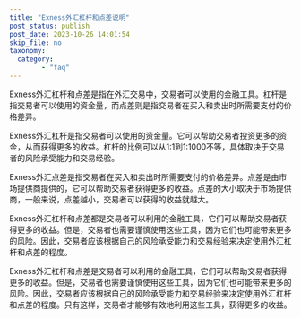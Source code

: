 ```yaml
---
title: "Exness外汇杠杆和点差说明"
post_status: publish
post_date: 2023-10-26 14:01:54
skip_file: no
taxonomy:
  category:
        - "faq"
---
```


Exness外汇杠杆和点差是指在外汇交易中，交易者可以使用的金融工具。杠杆是指交易者可以使用的资金量，而点差则是指交易者在买入和卖出时所需要支付的价格差异。

Exness外汇杠杆是指交易者可以使用的资金量。它可以帮助交易者投资更多的资金，从而获得更多的收益。杠杆的比例可以从1:1到1:1000不等，具体取决于交易者的风险承受能力和交易经验。

Exness外汇点差是指交易者在买入和卖出时所需要支付的价格差异。点差是由市场提供商提供的，它可以帮助交易者获得更多的收益。点差的大小取决于市场提供商，一般来说，点差越小，交易者可以获得的收益就越大。

Exness外汇杠杆和点差都是交易者可以利用的金融工具，它们可以帮助交易者获得更多的收益。但是，交易者也需要谨慎使用这些工具，因为它们也可能带来更多的风险。因此，交易者应该根据自己的风险承受能力和交易经验来决定使用外汇杠杆和点差的程度。

Exness外汇杠杆和点差是交易者可以利用的金融工具，它们可以帮助交易者获得更多的收益。但是，交易者也需要谨慎使用这些工具，因为它们也可能带来更多的风险。因此，交易者应该根据自己的风险承受能力和交易经验来决定使用外汇杠杆和点差的程度。只有这样，交易者才能够有效地利用这些工具，获得更多的收益。
